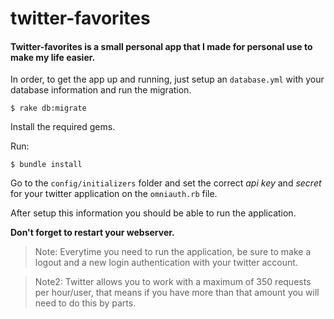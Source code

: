 # twitter-favorites
#### Twitter-favorites is a small personal app that I made for personal use to make my life easier.

In order, to get the app up and running, just setup an `database.yml` with your database information and run the migration.

`$ rake db:migrate`

Install the required gems.

Run:

`$ bundle install`

Go to the `config/initializers` folder and set the correct *api key* and *secret* for your twitter application on the `omniauth.rb` file.

After setup this information you should be able to run the application.

**Don't forget to restart your webserver.**

> Note: Everytime you need to run the application, be sure to make a logout and a new login authentication with your twitter account.

> Note2: Twitter allows you to work with a maximum of 350 requests per hour/user, that means if you have more than that amount you will need to do this by parts.

